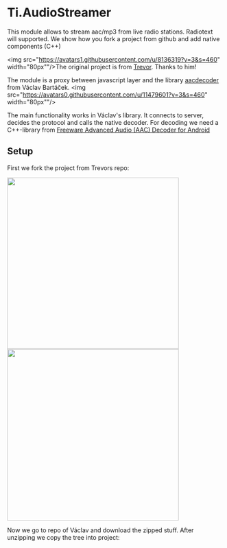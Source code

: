 Ti.AudioStreamer
================

This module allows to stream aac/mp3 from live radio stations. Radiotext will supported. We show how you fork a project from github and add native components (C++)

<img src="https://avatars1.githubusercontent.com/u/8136319?v=3&s=460" width="80px""/>The original project is from [Trevor](https://github.com/trevorf). Thanks to him! 

The module is a proxy between javascript layer and the library [aacdecoder](https://github.com/vbartacek/aacdecoder-android) from Václav Bartáček.
<img src="https://avatars0.githubusercontent.com/u/11479601?v=3&s=460" width="80px""/>

The main functionality works in Václav's library. It connects to server, decides the protocol and calls the native decoder. For decoding we need a C++-library from [Freeware Advanced Audio (AAC) Decoder for Android](http://www.spoledge.com)

Setup
-----

First we fork the project from Trevors repo:

<img src="https://raw.githubusercontent.com/AppWerft/TitaniumAndroidModuleDevelopment/master/images/d6.png" width="400px">

<img src="https://raw.githubusercontent.com/AppWerft/TitaniumAndroidModuleDevelopment/master/images/d7.png" width="400px">

Now we go to repo of Václav and download the zipped stuff. After unzipping we copy the tree into project:
